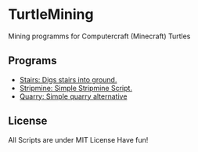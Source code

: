 # TurtleMining
Mining programms for Computercraft (Minecraft) Turtles

## Programs

 - [Stairs: Digs stairs into ground.](https://pastebin.com/ap8q2mLV)
 - [Stripmine: Simple Stripmine Script.](https://pastebin.com/UrTGGwRp)
 - [Quarry: Simple quarry alternative](https://pastebin.com/k7G6kAsQ)

## License
All Scripts are under MIT License
Have fun!
